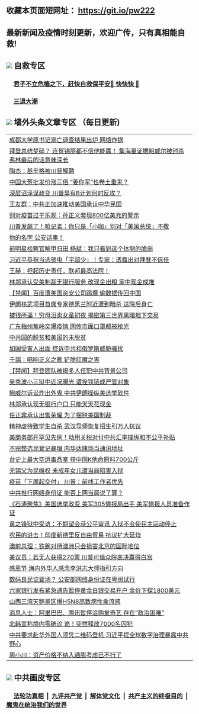 ## 收藏本页面短网址： https://git.io/pw222
## 最新新闻及疫情时刻更新，欢迎广传，只有真相能自救! 



## <img src="https://img.icons8.com/cute-clipart/2x/circled-right.png">  自救专区

 ### &nbsp;&nbsp;&nbsp;&nbsp; [君子不立危樯之下，赶快自救保平安🍎 快快快 📩](https://github.com/pwgy/td/blob/master/README.md)
 
 ### &nbsp;&nbsp;&nbsp;&nbsp; [三退大潮](https://is.gd/fCPoKo) 
 
## <img src="https://img.icons8.com/cute-clipart/2x/circled-right.png"> 墙外头条文章专区 （每日更新)

<Table>
<tr><td colspan="2" align="left"><a href="https://etkgbozi.xhuyd.press/?name=c1249998&key=encdeuyadochlaxz&from=pw2">成都大学原书记溺亡调查结果出炉 网络炸锅</a></td></tr>
<tr><td colspan="2" align="left"><a href="https://etkgbozi.xhuyd.press/?name=c1249953&key=encdeuyadochlaxz&from=pw2">拜登总统梦碎？ 连贺锦丽都不信他能赢！ 集海量证据鲍威尔被封杀 弗林最后的话意味深长</a></td></tr>
<tr><td colspan="2" align="left"><a href="https://etkgbozi.xhuyd.press/?name=c1250042&key=encdeuyadochlaxz&from=pw2">陶杰：基辛格被川普解聘</a></td></tr>
<tr><td colspan="2" align="left"><a href="https://etkgbozi.xhuyd.press/?name=c1250000&key=encdeuyadochlaxz&from=pw2">中国大葱批发价涨三倍 “姜你军”也卷土重来？</a></td></tr>
<tr><td colspan="2" align="left"><a href="https://etkgbozi.xhuyd.press/?name=c1250032&key=encdeuyadochlaxz&from=pw2">深层沼泽谋政变 川普早有B计划何时反攻？</a></td></tr>
<tr><td colspan="2" align="left"><a href="https://etkgbozi.xhuyd.press/?name=c1249956&key=encdeuyadochlaxz&from=pw2">王友群：中共正加速推动美国承认中华民国</a></td></tr>
<tr><td colspan="2" align="left"><a href="https://etkgbozi.xhuyd.press/?name=c1250001&key=encdeuyadochlaxz&from=pw2">别对疫苗过于乐观：孙正义套现800亿美元的警示</a></td></tr>
<tr><td colspan="2" align="left"><a href="https://etkgbozi.xhuyd.press/?name=c1249952&key=encdeuyadochlaxz&from=pw2">川普发飙了！呛记者：你只是「小咖」别对「美国总统」不敬</a></td></tr>
<tr><td colspan="2" align="left"><a href="https://etkgbozi.xhuyd.press/?name=c1250007&key=encdeuyadochlaxz&from=pw2">你的名字 公安话事！</a></td></tr>
<tr><td colspan="2" align="left"><a href="https://etkgbozi.xhuyd.press/?name=c1249997&key=encdeuyadochlaxz&from=pw2">前明星检察官解甲归田 杨斌：我只看到这个体制的脆弱</a></td></tr>
<tr><td colspan="2" align="left"><a href="https://etkgbozi.xhuyd.press/?name=c1249954&key=encdeuyadochlaxz&from=pw2">习近平恭祝当选贺电「字超少」！专家：透露出对拜登不信任</a></td></tr>
<tr><td colspan="2" align="left"><a href="https://etkgbozi.xhuyd.press/?name=c1250005&key=encdeuyadochlaxz&from=pw2">王赫：担起历史责任，联邦最高法院！</a></td></tr>
<tr><td colspan="2" align="left"><a href="https://etkgbozi.xhuyd.press/?name=c1249973&key=encdeuyadochlaxz&from=pw2">林郑承认受美制裁无银行服务 改现金出粮 家中现金成堆</a></td></tr>
<tr><td colspan="2" align="left"><a href="https://etkgbozi.xhuyd.press/?name=c1249983&key=encdeuyadochlaxz&from=pw2">【禁闻】百度遭美国资安公司踢爆 偷数据传回中国</a></td></tr>
<tr><td colspan="2" align="left"><a href="https://etkgbozi.xhuyd.press/?name=c1249974&key=encdeuyadochlaxz&from=pw2">伊朗核武项目首席专家德黑兰附近遭到暗杀 送院后身亡</a></td></tr>
<tr><td colspan="2" align="left"><a href="https://etkgbozi.xhuyd.press/?name=c1249951&key=encdeuyadochlaxz&from=pw2">被钱所逼！穷母泪卖女童初夜 揭密第三世界黑暗地下交易</a></td></tr>
<tr><td colspan="2" align="left"><a href="https://etkgbozi.xhuyd.press/?name=c1249995&key=encdeuyadochlaxz&from=pw2">广东梅州蕉岭突爆疫情 网传市面口罩都被抢光</a></td></tr>
<tr><td colspan="2" align="left"><a href="https://etkgbozi.xhuyd.press/?name=c1250041&key=encdeuyadochlaxz&from=pw2">中共国的脱贫和美国的未脱贫</a></td></tr>
<tr><td colspan="2" align="left"><a href="https://etkgbozi.xhuyd.press/?name=c1250036&key=encdeuyadochlaxz&from=pw2">加国受害人出面 控诉中共和俄罗斯威胁骚扰</a></td></tr>
<tr><td colspan="2" align="left"><a href="https://etkgbozi.xhuyd.press/?name=c1250009&key=encdeuyadochlaxz&from=pw2">千瑞：唱响正义之歌  铲除红魔之害</a></td></tr>
<tr><td colspan="2" align="left"><a href="https://etkgbozi.xhuyd.press/?name=c1249984&key=encdeuyadochlaxz&from=pw2">【禁闻】拜登团队被揭多人任职中共背景公司</a></td></tr>
<tr><td colspan="2" align="left"><a href="https://etkgbozi.xhuyd.press/?name=c1249981&key=encdeuyadochlaxz&from=pw2">吴秀波小三狱中近况曝光 遭拴铁链成严管对象</a></td></tr>
<tr><td colspan="2" align="left"><a href="https://etkgbozi.xhuyd.press/?name=c1249950&key=encdeuyadochlaxz&from=pw2">鲍威尔诉讼炸出外鬼 中共伊朗操纵美选举软件</a></td></tr>
<tr><td colspan="2" align="left"><a href="https://etkgbozi.xhuyd.press/?name=c1249947&key=encdeuyadochlaxz&from=pw2">林郑承认现无银行户口 只能天天花现金</a></td></tr>
<tr><td colspan="2" align="left"><a href="https://etkgbozi.xhuyd.press/?name=c1249938&key=encdeuyadochlaxz&from=pw2">任正非承认出售荣耀 为了摆脱美国制裁</a></td></tr>
<tr><td colspan="2" align="left"><a href="https://etkgbozi.xhuyd.press/?name=c1250006&key=encdeuyadochlaxz&from=pw2">精神虐待致学生自杀 武汉导师恢复招生引万人抗议</a></td></tr>
<tr><td colspan="2" align="left"><a href="https://etkgbozi.xhuyd.press/?name=c1249963&key=encdeuyadochlaxz&from=pw2">美商务部开罕见先例！动用关税对付中共汇率操纵和不公平补贴</a></td></tr>
<tr><td colspan="2" align="left"><a href="https://etkgbozi.xhuyd.press/?name=c1250030&key=encdeuyadochlaxz&from=pw2">不完整选民登记暴增 内华达赌场当通讯地址</a></td></tr>
<tr><td colspan="2" align="left"><a href="https://etkgbozi.xhuyd.press/?name=c1250031&key=encdeuyadochlaxz&from=pw2">台史上最大空运毒品案 获中国K他命原料700公斤</a></td></tr>
<tr><td colspan="2" align="left"><a href="https://etkgbozi.xhuyd.press/?name=c1250004&key=encdeuyadochlaxz&from=pw2">无锡父为民维权 未成年女儿遭当局陷害入狱</a></td></tr>
<tr><td colspan="2" align="left"><a href="https://etkgbozi.xhuyd.press/?name=c1249977&key=encdeuyadochlaxz&from=pw2">疫苗「下周起交付」 川普：前线工作者优先</a></td></tr>
<tr><td colspan="2" align="left"><a href="https://etkgbozi.xhuyd.press/?name=c1249946&key=encdeuyadochlaxz&from=pw2">中共推行网络身份证 能否上网当局说了算？</a></td></tr>
<tr><td colspan="2" align="left"><a href="https://etkgbozi.xhuyd.press/?name=c1249987&key=encdeuyadochlaxz&from=pw2">《石涛聚焦》美国选举政变 美军305情报局出手 美军情报人员准备作证</a></td></tr>
<tr><td colspan="2" align="left"><a href="https://etkgbozi.xhuyd.press/?name=c1249976&key=encdeuyadochlaxz&from=pw2">黄之锋狱中受访：不期望会获公平审讯 入狱不会使民主运动停止</a></td></tr>
<tr><td colspan="2" align="left"><a href="https://etkgbozi.xhuyd.press/?name=c1249978&key=encdeuyadochlaxz&from=pw2">农民的进击！印度新德里反自由贸易 抗议扩大延烧</a></td></tr>
<tr><td colspan="2" align="left"><a href="https://etkgbozi.xhuyd.press/?name=c1249975&key=encdeuyadochlaxz&from=pw2">澳前总理：铁腕对待澳洲只会损害北京的国际地位</a></td></tr>
<tr><td colspan="2" align="left"><a href="https://etkgbozi.xhuyd.press/?name=c1249992&key=encdeuyadochlaxz&from=pw2">美议员：若无人获得270票 川普可借众院表决赢得白宫</a></td></tr>
<tr><td colspan="2" align="left"><a href="https://etkgbozi.xhuyd.press/?name=c1249937&key=encdeuyadochlaxz&from=pw2">感恩节 海内外华人感念李洪志大师指引方向</a></td></tr>
<tr><td colspan="2" align="left"><a href="https://etkgbozi.xhuyd.press/?name=c1249957&key=encdeuyadochlaxz&from=pw2">数码良民证登场？ 公安部网络身份证在粤闽试行</a></td></tr>
<tr><td colspan="2" align="left"><a href="https://etkgbozi.xhuyd.press/?name=c1249990&key=encdeuyadochlaxz&from=pw2">六家银行发布紧急通告暂停黄金白银交易开户 金价下探1800美元</a></td></tr>
<tr><td colspan="2" align="left"><a href="https://etkgbozi.xhuyd.press/?name=c1249994&key=encdeuyadochlaxz&from=pw2">山西三湾天鹅景区爆H5N8高致病性禽流感</a></td></tr>
<tr><td colspan="2" align="left"><a href="https://etkgbozi.xhuyd.press/?name=c1249960&key=encdeuyadochlaxz&from=pw2">消息人士：阿里巴巴、腾讯暂停洽购爱奇艺 存在“政治困难”</a></td></tr>
<tr><td colspan="2" align="left"><a href="https://etkgbozi.xhuyd.press/?name=c1249988&key=encdeuyadochlaxz&from=pw2">北韩宣称境内零确诊 诡！突然释放7000名囚犯</a></td></tr>
<tr><td colspan="2" align="left"><a href="https://etkgbozi.xhuyd.press/?name=c1249965&key=encdeuyadochlaxz&from=pw2">中共要求赴华外国人须凭二维码登机 习近平提全球数字治理暴露中共野心</a></td></tr>
<tr><td colspan="2" align="left"><a href="https://etkgbozi.xhuyd.press/?name=c1249989&key=encdeuyadochlaxz&from=pw2">周小川：资产价格不纳入通膨考虑已不行了</a></td></tr>

 </Table>

## <img src="https://img.icons8.com/cute-clipart/2x/circled-right.png"> 中共画皮专区


 ### &nbsp;&nbsp;&nbsp;&nbsp; [法轮功真相](https://github.com/begood0513/basic/blob/master/README.md) &nbsp;|&nbsp; [九评共产党](https://github.com/begood0513/9ping.md/blob/master/README.md) &nbsp;|&nbsp; [解体党文化](https://github.com/begood0513/jtdwh.md/blob/master/README.md)   &nbsp;|&nbsp; [共产主义的终极目的](https://github.com/begood0513/gczydzjmd.md/blob/master/README.md) &nbsp;|&nbsp; [魔鬼在统治我们的世界](https://github.com/begood0513/gczydzjmd.md/blob/master/README.md) 

